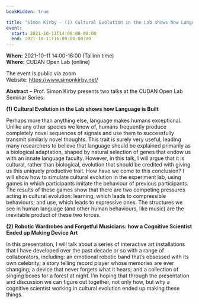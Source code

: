 ```yaml
---
bookHidden: true

title: "Simon Kirby - (1) Cultural Evolution in the Lab shows how Language is Built (2) Robotic Wardrobes and Forgetful Musicians: how a Cognitive Scientist Ended up Making Device Art"
event:
  start: 2021-10-11T14:00:00-00:00
  end: 2021-10-11T16:00:00-00:00
---
```


**When:** 2021-10-11 14:00-16:00 (Tallinn time)  
**Where:** CUDAN Open Lab (online)  

The event is public via zoom  
Website: https://www.simonkirby.net/ 

<!--more-->
**Abstract** – Prof. Simon Kirby presents two talks at the CUDAN Open Lab Seminar Series: 

**(1) Cultural Evolution in the Lab shows how Language is Built**

Perhaps more than anything else, language makes humans exceptional. Unlike any other species we know of, humans frequently produce completely novel sequences of signals and use them to successfully transmit similarly novel thoughts. This trait is surely very useful, leading many researchers to believe that language should be explained primarily as a biological adaptation, shaped by natural selection of genes that endow us with an innate language faculty. However, in this talk, I will argue that it is cultural, rather than biological, evolution that should be credited with giving us this uniquely productive trait. How have we come to this conclusion? I will show how to simulate cultural evolution in the experiment lab, using games in which participants imitate the behaviour of previous participants. The results of these games show that there are two competing pressures acting in cultural evolution: learning, which leads to compressible behaviours; and use, which leads to expressive ones. The structures we see in human language (and other human behaviours, like music) are the inevitable product of these two forces.  

**(2) Robotic Wardrobes and Forgetful Musicians: how a Cognitive Scientist Ended up Making Device Art**

In this presentation, I will talk about a series of interactive art installations that I have developed over the past decade or so with a range of collaborators, including: an emotional robotic band that’s obsessed with its own celebrity; a story telling record player whose memories are ever changing; a device that never forgets what it hears; and a collection of singing boxes for a forest at night. I’m hoping that through the presentation and discussion we can figure out together, not only how, but why a cognitive scientist working in cultural evolution ended up making these things.  
